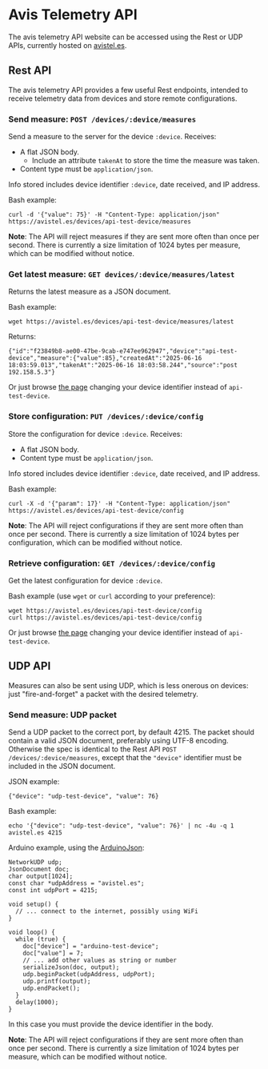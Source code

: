 # Avis Telemetry API

The avis telemetry API website can be accessed using the Rest or UDP APIs,
currently hosted on [avistel.es](https://avistel.es).

## Rest API

The avis telemetry API provides a few useful Rest endpoints,
intended to receive telemetry data from devices and store remote configurations.

### Send measure: `POST /devices/:device/measures`

Send a measure to the server for the device `:device`. Receives:

* A flat JSON body.
  - Include an attribute `takenAt` to store the time the measure was taken.
* Content type must be `application/json`.

Info stored includes device identifier `:device`, date received, and IP address.

Bash example:

```
curl -d '{"value": 75}' -H "Content-Type: application/json" https://avistel.es/devices/api-test-device/measures
```

**Note**:
The API will reject measures if they are sent more often than once per second.
There is currently a size limitation of 1024 bytes per measure,
which can be modified without notice.

### Get latest measure: `GET devices/:device/measures/latest`

Returns the latest measure as a JSON document.

Bash example:

```
wget https://avistel.es/devices/api-test-device/measures/latest
```

Returns:

```
{"id":"f23849b8-ae00-47be-9cab-e747ee962947","device":"api-test-device","measure":{"value":85},"createdAt":"2025-06-16 18:03:59.013","takenAt":"2025-06-16 18:03:58.244","source":"post 192.158.5.3"}
```

Or just browse [the page](https://avistel.es/devices/api-test-device/measures/latest)
changing your device identifier instead of `api-test-device`.

### Store configuration: `PUT /devices/:device/config`

Store the configuration for device `:device`. Receives:

* A flat JSON body.
* Content type must be `application/json`.

Info stored includes device identifier `:device`, date received, and IP address.

Bash example:

```
curl -X -d '{"param": 17}' -H "Content-Type: application/json" https://avistel.es/devices/api-test-device/config
```

**Note**:
The API will reject configurations if they are sent more often than once per second.
There is currently a size limitation of 1024 bytes per configuration,
which can be modified without notice.

### Retrieve configuration: `GET /devices/:device/config`

Get the latest configuration for device `:device`.

Bash example (use `wget` or `curl` according to your preference):

```
wget https://avistel.es/devices/api-test-device/config
curl https://avistel.es/devices/api-test-device/config
```

Or just browse [the page](https://avistel.es/devices/api-test-device/config)
changing your device identifier instead of `api-test-device`.

## UDP API

Measures can also be sent using UDP, which is less onerous on devices:
just "fire-and-forget" a packet with the desired telemetry.

### Send measure: UDP packet

Send a UDP packet to the correct port, by default 4215.
The packet should contain a valid JSON document,
preferably using UTF-8 encoding.
Otherwise the spec is identical to the Rest API `POST /devices/:device/measures`,
except that the `"device"` identifier must be included in the JSON document.

JSON example:

```
{"device": "udp-test-device", "value": 76}
```

Bash example:

```
echo '{"device": "udp-test-device", "value": 76}' | nc -4u -q 1 avistel.es 4215
```

Arduino example, using the [ArduinoJson](project):

```
NetworkUDP udp;
JsonDocument doc;
char output[1024];
const char *udpAddress = "avistel.es";
const int udpPort = 4215;

void setup() {
  // ... connect to the internet, possibly using WiFi
}

void loop() {
  while (true) {
    doc["device"] = "arduino-test-device";
    doc["value"] = 7;
    // ... add other values as string or number
    serializeJson(doc, output);
    udp.beginPacket(udpAddress, udpPort);
    udp.printf(output);
    udp.endPacket();
  }
  delay(1000);
}
```

In this case you must provide the device identifier in the body.

**Note**:
The API will reject configurations if they are sent more often than once per second.
There is currently a size limitation of 1024 bytes per measure,
which can be modified without notice.

